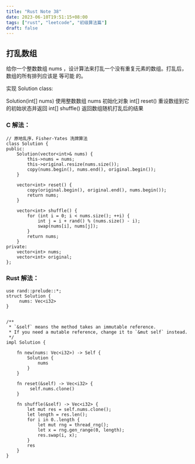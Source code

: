 ```yaml
---
title: "Rust Note 38"
date: 2023-06-10T19:51:15+08:00
tags: ["rust", "leetcode", "初级算法篇"]
draft: false
---
```


## 打乱数组

给你一个整数数组 nums ，设计算法来打乱一个没有重复元素的数组。打乱后，数组的所有排列应该是 等可能 的。

实现 Solution class:

Solution(int[] nums) 使用整数数组 nums 初始化对象
int[] reset() 重设数组到它的初始状态并返回
int[] shuffle() 返回数组随机打乱后的结果

### C 解法：
```
// 原地乱序，Fisher-Yates 洗牌算法
class Solution {
public:
    Solution(vector<int>& nums) {
        this->nums = nums;
        this->original.resize(nums.size());
        copy(nums.begin(), nums.end(), original.begin());
    }
    
    vector<int> reset() {
        copy(original.begin(), original.end(), nums.begin());
        return nums;
    }
    
    vector<int> shuffle() {
        for (int i = 0; i < nums.size(); ++i) {
            int j = i + rand() % (nums.size() - i);
            swap(nums[i], nums[j]);
        }
        return nums;
    }
private:
    vector<int> nums;
    vector<int> original;
};
```


### Rust 解法：
```
use rand::prelude::*;
struct Solution {
     nums: Vec<i32>
}


/**
 * `&self` means the method takes an immutable reference.
 * If you need a mutable reference, change it to `&mut self` instead.
 */
impl Solution {

    fn new(nums: Vec<i32>) -> Self {
        Solution {
            nums
        }
    }
    
    fn reset(&self) -> Vec<i32> {
         self.nums.clone()
    }
    
    fn shuffle(&self) -> Vec<i32> {
        let mut res = self.nums.clone();
        let length = res.len();
        for i in 0..length {
            let mut rng = thread_rng();
            let x = rng.gen_range(0, length);
            res.swap(i, x);
        }
        res
    }
}
```
